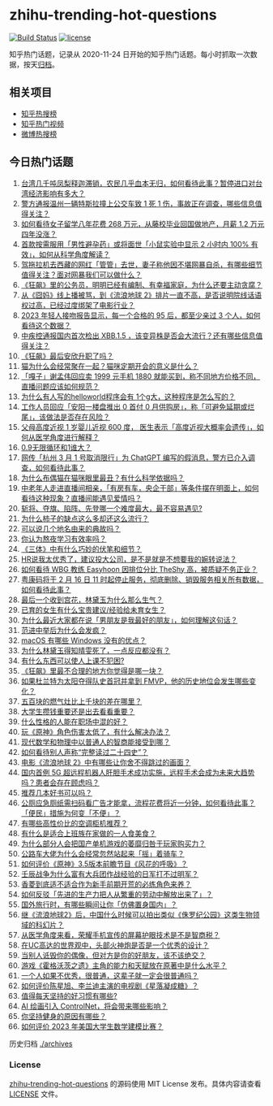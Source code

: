# zhihu-trending-hot-questions

[![Build Status](https://github.com/justjavac/zhihu-trending-hot-questions/workflows/ci/badge.svg?branch=master)](https://github.com/justjavac/zhihu-trending-hot-questions/actions)
[![license](https://img.shields.io/github/license/justjavac/zhihu-trending-hot-questions)](https://github.com/justjavac/zhihu-trending-hot-questions/blob/master/LICENSE)

知乎热门话题，记录从 2020-11-24
日开始的知乎热门话题。每小时抓取一次数据，按天[归档](./archives)。

## 相关项目

- [知乎热搜榜](https://github.com/justjavac/zhihu-trending-top-search)
- [知乎热门视频](https://github.com/justjavac/zhihu-trending-hot-video)
- [微博热搜榜](https://github.com/justjavac/weibo-trending-hot-search)

## 今日热门话题

<!-- BEGIN -->
<!-- 最后更新时间 Sat Feb 18 2023 01:10:53 GMT+0800 (China Standard Time) -->

1. [台湾几千吨凤梨释迦滞销，农民几乎血本无归，如何看待此事？暂停进口对台湾经济影响有多大？](https://www.zhihu.com/question/584364594)
1. [警方通报温州一辆特斯拉撞上公交车致 1 死 1 伤，事故正在调查，哪些信息值得关注？](https://www.zhihu.com/question/584643377)
1. [如何看待女子留学八年花费 268 万元，从藤校毕业回国做地产，月薪 1.2 万元四年没涨？](https://www.zhihu.com/question/584383340)
1. [首款按需服用「男性避孕药」或将面世「小鼠实验中显示 2 小时内 100% 有效」，如何从科学角度解读？](https://www.zhihu.com/question/584397660)
1. [驾拖拉机去西藏的网红「管管」去世，妻子称他因不堪网暴自杀，有哪些细节值得关注？面对网暴我们可以做什么？](https://www.zhihu.com/question/584352305)
1. [《狂飙》里的公务员，明明已经有编制、有幸福家庭，为什么还要主动贪腐？](https://www.zhihu.com/question/584258274)
1. [从《囧妈》线上播被骂，到《流浪地球 2》排片一直不高，是否说明院线话语权过高，已经过度绑架了电影行业？](https://www.zhihu.com/question/584304661)
1. [2023 年轻人接吻报告显示，每一个合格的 95 后，都至少亲过 3 个人，如何看待这个数据？](https://www.zhihu.com/question/584005333)
1. [中疾控通报国内首次检出 XBB.1.5 ，该变异株是否会大流行？还有哪些信息值得关注？](https://www.zhihu.com/question/584629399)
1. [《狂飙》最后安欣升职了吗？](https://www.zhihu.com/question/581763192)
1. [猫为什么会经常聚在一起？猫咪定期开会的意义是什么？](https://www.zhihu.com/question/50987348)
1. [「嘎子」谢孟伟回应卖 1999 元手机 1880 就能买到，称不同地方价格不同，直播问题应该如何规范？](https://www.zhihu.com/question/583738375)
1. [为什么有人写的helloworld程序会有 1个g大，这种程序是怎么写的？](https://www.zhihu.com/question/434695322)
1. [工作人员回应「安阳一楼盘推出 0 首付 0 月供购房」，称「可避免延期或烂尾」，该做法是否存在风险？](https://www.zhihu.com/question/584648647)
1. [父母高度近视 1 岁婴儿近视 600 度， 医生表示「高度近视大概率会遗传」，如何从医学角度进行解释？](https://www.zhihu.com/question/584392569)
1. [0.9无限循环和1谁大？](https://www.zhihu.com/question/443556633)
1. [网传「杭州 3 月 1 号取消限行」为 ChatGPT 编写的假消息，警方已介入调查，如何看待此事？](https://www.zhihu.com/question/584567923)
1. [为什么布偶猫在猫咪眼里最丑？有什么科学依据吗？](https://www.zhihu.com/question/577672314)
1. [中老年人走进直播间相亲，「有房有车，央企干部」等条件摆在明面上，如何看待这种现象？直播间能遇见爱情吗？](https://www.zhihu.com/question/583977318)
1. [斩将、夺旗、陷阵、先登哪一个难度最大，最不容易遇见?](https://www.zhihu.com/question/583745468)
1. [为什么柿子的缺点这么多却还这么流行？](https://www.zhihu.com/question/570414786)
1. [可以说几个地名由来的典故吗？](https://www.zhihu.com/question/568148530)
1. [你认为熬夜学习有效率吗？](https://www.zhihu.com/question/581760063)
1. [《三体》中有什么巧妙的伏笔和细节？](https://www.zhihu.com/question/50591446)
1. [HR说我太优秀了，建议投大公司，是不是就是不想要我的婉转说法？](https://www.zhihu.com/question/582619249)
1. [如何看待 WBG 教练 Easyhoon 因排位分比 TheShy 高，被质疑不务正业？](https://www.zhihu.com/question/584431102)
1. [粤康码将于 2 月 16 日 11 时起停止服务，彻底删除、销毁服务相关所有数据，如何看待此事？](https://www.zhihu.com/question/584070445)
1. [最后一个收到宫花，林黛玉为什么那么生气？](https://www.zhihu.com/question/584366044)
1. [已育的女生有什么宝贵建议/经验给未育女生？](https://www.zhihu.com/question/581710282)
1. [为什么最近大家都在说「男朋友是我最好的朋友」，如何理解这句话？](https://www.zhihu.com/question/578467165)
1. [范进中举后为什么会发疯？](https://www.zhihu.com/question/500270584)
1. [macOS 有哪些 Windows 没有的优点？](https://www.zhihu.com/question/24155473)
1. [为什么林黛玉得知晴雯死了，一点反应都没有？](https://www.zhihu.com/question/285109800)
1. [有什么东西可以使人上课不犯困?](https://www.zhihu.com/question/583896403)
1. [《狂飙》里最不合理的地方你觉得是哪一块？](https://www.zhihu.com/question/581375347)
1. [如果杜兰特为太阳夺得队史首冠并拿到 FMVP，他的历史地位会发生哪些变化？](https://www.zhihu.com/question/583519310)
1. [五百块的燃气灶比上千块的差在哪里？](https://www.zhihu.com/question/447493535)
1. [大学生攒钱重要还是出去看看重要？](https://www.zhihu.com/question/583466227)
1. [什么性格的人能在职场中混的好？](https://www.zhihu.com/question/576270319)
1. [玩《原神》角色伤害太低了，有什么解决办法？](https://www.zhihu.com/question/582334268)
1. [现代数学和物理中以普通人的智商能接受到哪？](https://www.zhihu.com/question/583685031)
1. [如何看待别人声称“完整读过二十四史”？](https://www.zhihu.com/question/28126718)
1. [电影《流浪地球 2》中有哪些让你舍不得跳过的画面？](https://www.zhihu.com/question/583937538)
1. [国内首例 5G 超远程机器人肝胆手术成功实施，远程手术会成为未来大趋势吗？患者会存在顾虑吗？](https://www.zhihu.com/question/584411921)
1. [推荐几本好书可以吗？](https://www.zhihu.com/question/577618428)
1. [公厕应急厕纸需扫码看广告才能拿，流程花费将近一分钟，如何看待此事？「便民」措施为何变「不便」？](https://www.zhihu.com/question/583784088)
1. [有哪些高性价比的空调柜机推荐？](https://www.zhihu.com/question/568860403)
1. [有什么是适合上班族在家做的一人食美食？](https://www.zhihu.com/question/584143794)
1. [为什么部分人会把国产单机游戏的萎靡归咎于玩家购买力？](https://www.zhihu.com/question/584149153)
1. [公路车大佬为什么会经常忽然站起来「摇」着骑车？](https://www.zhihu.com/question/583102020)
1. [如何评价《原神》3.5版本前瞻节目《风花的呼吸》？](https://www.zhihu.com/question/584701244)
1. [壬辰战争为什么富有大兵团作战经验的日军打不过明军？](https://www.zhihu.com/question/547775030)
1. [香菱到底适不适合作为新手前期开荒的必练角色来养？](https://www.zhihu.com/question/570399465)
1. [如何反驳「先进的生产力把人从繁重的劳动中解放出来了」？](https://www.zhihu.com/question/550157407)
1. [国外旅行时，有哪些瞬间让你「仿佛置身国内」？](https://www.zhihu.com/question/574812025)
1. [继《流浪地球2》后，中国什么时候可以拍出类似《侏罗纪公园》这类生物领域的科幻片？](https://www.zhihu.com/question/584385198)
1. [从医学角度来看，荣耀手机宣传的屏幕护眼技术是不是智商税？](https://www.zhihu.com/question/584560795)
1. [在UC高达的世界观中，头部火神炮是否是一个优秀的设计？](https://www.zhihu.com/question/583935524)
1. [当别人诋毁你的偶像，但对方是你的好朋友，该不该绝交？](https://www.zhihu.com/question/581173841)
1. [游戏《霍格沃茨之遗》主角的能力和天赋放在原著中是什么水平？](https://www.zhihu.com/question/584448956)
1. [一个人如果不优秀，很普通，这辈子就一定会很普通吗？](https://www.zhihu.com/question/584098052)
1. [如何评价陈星旭、李兰迪主演的电视剧《星落凝成糖》？](https://www.zhihu.com/question/584386176)
1. [值得每天坚持的好习惯有哪些?](https://www.zhihu.com/question/583558760)
1. [AI 绘画引入 ControlNet，将会带来哪些影响？](https://www.zhihu.com/question/584139316)
1. [你坚持健身的原因有哪些？](https://www.zhihu.com/question/584043576)
1. [如何评价 2023 年美国大学生数学建模比赛？](https://www.zhihu.com/question/580963434)

<!-- END -->

历史归档 [./archives](./archives)

### License

[zhihu-trending-hot-questions](https://github.com/justjavac/zhihu-trending-hot-questions)
的源码使用 MIT License 发布。具体内容请查看 [LICENSE](./LICENSE) 文件。
